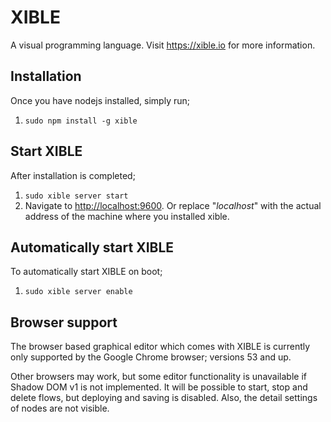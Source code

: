 # XIBLE
A visual programming language. Visit <https://xible.io> for more information.

## Installation
Once you have nodejs installed, simply run;
1.  <code>sudo npm install -g xible</code>

## Start XIBLE
After installation is completed;
1.  <code>sudo xible server start</code>
2.  Navigate to <http://localhost:9600>. Or replace "_localhost_" with the actual address of the machine where you installed xible.

## Automatically start XIBLE
To automatically start XIBLE on boot;
1.  <code>sudo xible server enable</code>

## Browser support
The browser based graphical editor which comes with XIBLE is currently only supported by the Google Chrome browser; versions 53 and up.

Other browsers may work, but some editor functionality is unavailable if Shadow DOM v1 is not implemented. It will be possible to start, stop and delete flows, but deploying and saving is disabled. Also, the detail settings of nodes are not visible.
